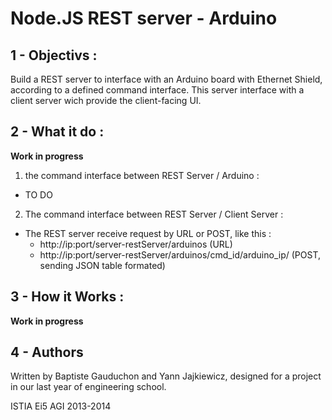Node.JS REST server - Arduino
==========

1 - Objectivs :
-------------
Build a REST server to interface with an Arduino board with Ethernet Shield, according to a defined command interface.
This server interface with a client server wich provide the client-facing UI.


2 - What it do :
----------------
**Work in progress**
1. the command interface between REST Server / Arduino :
  * TO DO

2. The command interface between REST Server / Client Server :
  * The REST server receive request by URL or POST, like this :
    * http://ip:port/server-restServer/arduinos (URL)
    * http://ip:port/server-restServer/arduinos/cmd_id/arduino_ip/ (POST, sending JSON table formated)


3 - How it Works :
----------------
 **Work in progress**
 
 
4 - Authors
---------
Written by Baptiste Gauduchon and Yann Jajkiewicz, designed for a project in our last year of engineering school.

ISTIA Ei5 AGI 2013-2014
